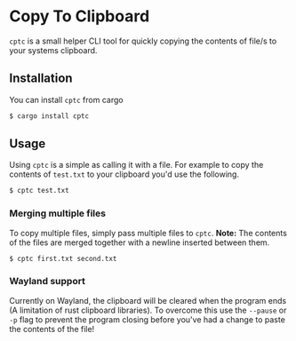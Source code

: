 # Copy To Clipboard

`cptc` is a small helper CLI tool for quickly copying the 
contents of file/s to your systems clipboard.

## Installation

You can install `cptc` from cargo

```sh
$ cargo install cptc
```

## Usage

Using `cptc` is a simple as calling it with a file. For 
example to copy the contents of `test.txt` to your clipboard
you'd use the following.

```sh
$ cptc test.txt
```

### Merging multiple files

To copy multiple files, simply pass multiple files to `cptc`.
**Note:** The contents of the files are merged together with 
a newline inserted between them.

```sh 
$ cptc first.txt second.txt
```

### Wayland support

Currently on Wayland, the clipboard will be cleared when the 
program ends (A limitation of rust clipboard libraries). To 
overcome this use the `--pause` or `-p` flag to prevent the 
program closing before you've had a change to paste the 
contents of the file!
